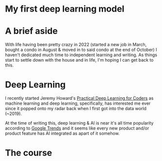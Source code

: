 # My first deep learning model

# A brief aside
With life having been pretty crazy in 2022 (started a new job in March, bought a condo in August & moved in to said condo at the end of October) I haven't dedicated much time to independent learning and writing. As things start to settle down with the house and in life, I'm hoping I can get back to this. 

# Deep Learning
I recently started Jeremy Howard's [Practical Deep Learning for Coders](https://course.fast.ai/) as machine learning and deep learning, specifically, has interested me ever since it popped onto my radar back when I first got into the data world (~2019). 

At the time of writing this, deep learning & AI is near it's all time popularity according to [Google Trends](https://trends.google.com/trends/explore?date=all&geo=CA&q=deep%20learning) and it seems like every new product and/or product feature has AI integrated as apart of it somehow. 

# The course
 
